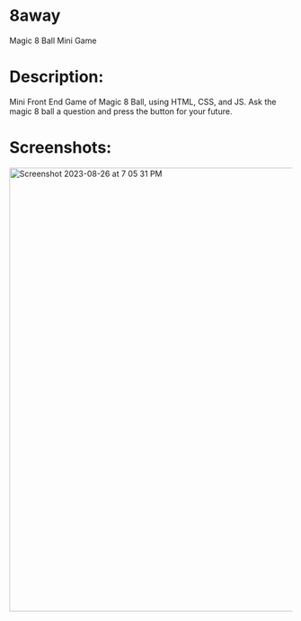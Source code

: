 # 8away
Magic 8 Ball Mini Game

# Description: 
Mini Front End Game of Magic 8 Ball, using HTML, CSS, and JS.
Ask the magic 8 ball a question and press the button for your future. 

# Screenshots:
<img width="790" alt="Screenshot 2023-08-26 at 7 05 31 PM" src="https://github.com/roseandlily33/8away/assets/109821108/3602ca1f-240d-472a-bca3-1b925a78a40b">


